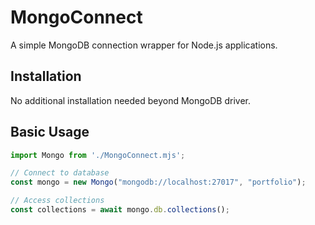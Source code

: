 # MongoConnect

A simple MongoDB connection wrapper for Node.js applications.

## Installation

No additional installation needed beyond MongoDB driver.

## Basic Usage

```javascript
import Mongo from './MongoConnect.mjs';

// Connect to database
const mongo = new Mongo("mongodb://localhost:27017", "portfolio");

// Access collections
const collections = await mongo.db.collections();
```
